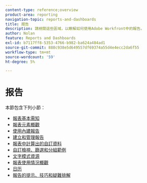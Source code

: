 ```yaml
---
content-type: reference;overview
product-area: reporting
navigation-topic: reports-and-dashboards
title: 报告
description: 請檢閱這些區域，以瞭解如何使用Adobe Workfront中的報告。
author: Nolan
feature: Reports and Dashboards
exl-id: b7117ff8-5353-4766-b982-ba624a484ad1
source-git-commit: 888c938e5d649557df69374a55d4e4ecc2da6f55
workflow-type: tm+mt
source-wordcount: '59'
ht-degree: 5%

---
```


# 报告

本節包含下列小節：

* [報表基本需知](../../reports-and-dashboards/reports/reporting/reporting-basics.md)
* [報表元素概觀](../../reports-and-dashboards/reports/reporting-elements/reporting-elements-overview.md)
* [使用內建報告](../../reports-and-dashboards/reports/using-built-in-reports/use-built-in-reports.md)
* [建立和管理報告](../../reports-and-dashboards/reports/creating-and-managing-reports/create-manage-reports.md)
* [報表中計算出的自訂資料](../../reports-and-dashboards/reports/calc-cstm-data-reports/calculated-custom-data-reports.md)
* [自訂檢視、篩選和分組範例](../../reports-and-dashboards/reports/custom-view-filter-grouping-samples/custom-view-filter-grouping-samples.md)
* [文字模式資源](../../reports-and-dashboards/reports/text-mode/text-mode-resources.md)
* [報表使用情況概觀](../../reports-and-dashboards/reports/report-usage/report-usage-overview.md)
* [日历](../../reports-and-dashboards/reports/calendars/calendars.md)
* [報告的提示、技巧和疑難排解](../../reports-and-dashboards/reports/tips-tricks-and-troubleshooting/tips-troubleshooting-reports.md)

<!--outdated: For in-depth training on reports, see  [Basic Report Creation Program for the new Workfront experience](https://one.workfront.com/s/basic-report-creation-program).-->

